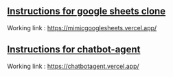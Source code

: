 ## [Instructions for google sheets clone](https://github.com/johankaibutsu/Assignments-zeotap/blob/main/google-sheets-clone/README.md)
Working link : https://mimicgooglesheets.vercel.app/
## [Instructions for chatbot-agent](https://github.com/johankaibutsu/Assignments-zeotap/blob/main/support-agent-chatbot/README.md)
Working link : https://chatbotagent.vercel.app/
